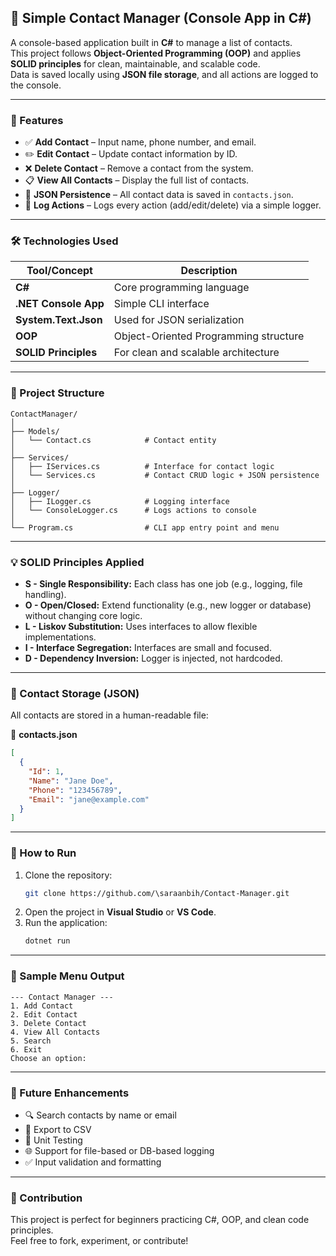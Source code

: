 ## 📇 Simple Contact Manager (Console App in C#)

A console-based application built in **C#** to manage a list of contacts.  
This project follows **Object-Oriented Programming (OOP)** and applies **SOLID principles** for clean, maintainable, and scalable code.  
Data is saved locally using **JSON file storage**, and all actions are logged to the console.

---

### 📌 Features

- ✅ **Add Contact** – Input name, phone number, and email.
- ✏️ **Edit Contact** – Update contact information by ID.
- ❌ **Delete Contact** – Remove a contact from the system.
- 📋 **View All Contacts** – Display the full list of contacts.
- 💾 **JSON Persistence** – All contact data is saved in `contacts.json`.
- 🧾 **Log Actions** – Logs every action (add/edit/delete) via a simple logger.

---

### 🛠 Technologies Used

| Tool/Concept        | Description                            |
|---------------------|----------------------------------------|
| **C#**              | Core programming language              |
| **.NET Console App**| Simple CLI interface                   |
| **System.Text.Json**| Used for JSON serialization            |
| **OOP**             | Object-Oriented Programming structure  |
| **SOLID Principles**| For clean and scalable architecture    |

---

### 🧱 Project Structure

```
ContactManager/
│
├── Models/
│   └── Contact.cs            # Contact entity
│
├── Services/
│   ├── IServices.cs          # Interface for contact logic
│   └── Services.cs           # Contact CRUD logic + JSON persistence
│
├── Logger/
│   ├── ILogger.cs            # Logging interface
│   └── ConsoleLogger.cs      # Logs actions to console
│
└── Program.cs                # CLI app entry point and menu
```

---

### 💡 SOLID Principles Applied

- **S - Single Responsibility:** Each class has one job (e.g., logging, file handling).
- **O - Open/Closed:** Extend functionality (e.g., new logger or database) without changing core logic.
- **L - Liskov Substitution:** Uses interfaces to allow flexible implementations.
- **I - Interface Segregation:** Interfaces are small and focused.
- **D - Dependency Inversion:** Logger is injected, not hardcoded.

---

### 💾 Contact Storage (JSON)

All contacts are stored in a human-readable file:

📁 **contacts.json**
```json
[
  {
    "Id": 1,
    "Name": "Jane Doe",
    "Phone": "123456789",
    "Email": "jane@example.com"
  }
]
```

---

### 🚀 How to Run

1. Clone the repository:
   ```bash
   git clone https://github.com/\saraanbih/Contact-Manager.git
   ```
2. Open the project in **Visual Studio** or **VS Code**.
3. Run the application:
   ```bash
   dotnet run
   ```

---

### 📸 Sample Menu Output

```
--- Contact Manager ---
1. Add Contact
2. Edit Contact
3. Delete Contact
4. View All Contacts
5. Search
6. Exit
Choose an option:
```

---

### 🔮 Future Enhancements

- 🔍 Search contacts by name or email  
- 📂 Export to CSV  
- 🧪 Unit Testing  
- 🌐 Support for file-based or DB-based logging  
- ✅ Input validation and formatting

---

### 🤝 Contribution

This project is perfect for beginners practicing C#, OOP, and clean code principles.  
Feel free to fork, experiment, or contribute!
